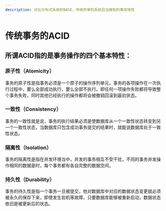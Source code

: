 ```yaml
---
description: 对比分布式系统的BASE，传统的单机系统应当做到的事务特性
---
```


# 传统事务的ACID

## 所谓ACID指的是事务操作的四个基本特性：

### 原子性（Atomicity）

事务的原子性是指事务必须是一个原子的操作序列单元，事务的各项操作在一次执行过程中，要么全部成功执行，要么全部不执行。即任何一项操作失败都将导致整个事务失败，同时其他已经执行的操作都将会被撤销回滚到最初状态。

### 一致性（Consistency）

事务的一致性就是说，事务的执行结果必须是使数据库从一个一致性状态转变到另一个一致性状态，当数据库只包含成功事务提交的结果时，就能说数据库处于一致性状态。

### 隔离性（Isolation）

事务的隔离性是指在并发环境当中，并发的事务相互不受干扰，不同的事务并发操作相同的数据是时，每个事务都有各自完整的数据空间。

### 持久性（Durability）

事务的持久性是指一个事务一旦被提交，他对数据库中对应的数据状态变更就必须被永久的保存下来，即使发生宕机等故障，只要数据库能够被重新启动，数据状态依旧是被更新后的状态。

